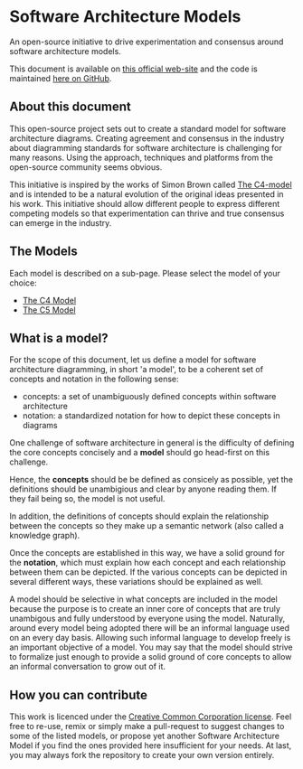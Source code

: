 # Software Architecture Models

An open-source initiative to drive experimentation and consensus around software architecture models.

This document is available on [this official web-site](http://www.softwarearchitecturemodels.com/) and the code is maintained [here on GitHub](https://github.com/Sprinting-Software/software-architecture-models). 

## About this document

This open-source project sets out to create a standard model for software architecture diagrams.
Creating agreement and consensus in the industry about diagramming standards for software architecture is challenging for many reasons. Using the approach, techniques and platforms from the open-source community seems obvious.

This initiative is inspired by the works of Simon Brown called [The C4-model](https://c4model.com/) and is intended to be a natural evolution of the original ideas presented in his work. 
This initiative should allow different people to express different competing models so that experimentation can thrive and true consensus can emerge in the industry.

## The Models

Each model is described on a sub-page. Please select the model of your choice:

- [The C4 Model](./c4model/README.md)
- [The C5 Model](./c5model/README.md)

## What is a model?

For the scope of this document, let us define a model for software architecture diagramming, in short 'a model', to be a coherent set of concepts and notation in the following sense:

- concepts: a set of unambiguously defined concepts within software architecture
- notation: a standardized notation for how to depict these concepts in diagrams

One challenge of software architecture in general is the difficulty of defining the core concepts concisely and a **model** should go head-first on this challenge.

Hence, the **concepts** should be be defined as consicely as possible, yet the definitions should be unambigious and clear by anyone reading them. If they fail being so, the model is not useful.

In addition, the definitions of concepts should explain the relationship between the concepts so they make up a semantic network (also called a knowledge graph).

Once the concepts are established in this way, we have a solid ground for the **notation**, which must explain how each concept and each relationship between them can be depicted. If the various concepts can be depicted in several different ways, these variations should be explained as well.

A model should be selective in what concepts are included in the model because the purpose is to create an inner core of concepts that are truly unambigous and fully understood by everyone using the model. Naturally, around every model being adopted there will be an informal language used on an every day basis. Allowing such informal language to develop freely is an important objective of a model. You may say that the model should strive to formalize just enough to provide a solid ground of core concepts to allow an informal conversation to grow out of it.

## How you can contribute

This work is licenced under the [Creative Common Corporation license](https://creativecommons.org/licenses/by/4.0/). Feel free to re-use, remix or simply make a pull-request to suggest changes to some of the listed models, or propose yet another Software Architecture Model if you find the ones provided here insufficient for your needs. At last, you may always fork the repository to create your own version entirely.
